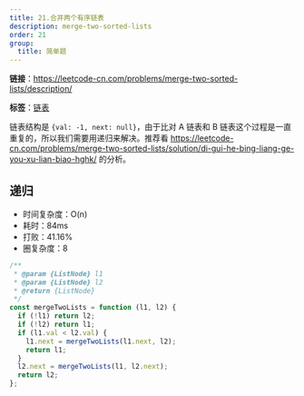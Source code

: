 ```yaml
---
title: 21.合并两个有序链表
description: merge-two-sorted-lists
order: 21
group:
  title: 简单题
---
```


**链接**：https://leetcode-cn.com/problems/merge-two-sorted-lists/description/

**标签**：<a href="https://leetcode-cn.com/tag/linked-list/problemset/"><Badge>链表</Badge></a>

链表结构是 `{val: -1, next: null}`，由于比对 A 链表和 B 链表这个过程是一直重复的，所以我们需要用递归来解决。推荐看 https://leetcode-cn.com/problems/merge-two-sorted-lists/solution/di-gui-he-bing-liang-ge-you-xu-lian-biao-hghk/ 的分析。

## 递归

- 时间复杂度：<Badge>O(n)</Badge>
- 耗时：<Badge>84ms</Badge>
- 打败：<Badge>41.16%</Badge>
- 圈复杂度：<Badge>8</Badge>

```js
/**
 * @param {ListNode} l1
 * @param {ListNode} l2
 * @return {ListNode}
 */
const mergeTwoLists = function (l1, l2) {
  if (!l1) return l2;
  if (!l2) return l1;
  if (l1.val < l2.val) {
    l1.next = mergeTwoLists(l1.next, l2);
    return l1;
  }
  l2.next = mergeTwoLists(l1, l2.next);
  return l2;
};
```

